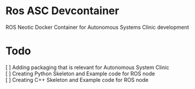 # Ros ASC Devcontainer
ROS Neotic Docker Container for Autonomous Systems Clinic development


# Todo
[ ] Adding packaging that is relevant for Autonomous System Clinic \
[ ] Creating Python Skeleton and Example code for ROS node \
[ ] Creating C++ Skeleton and Example code for ROS node

